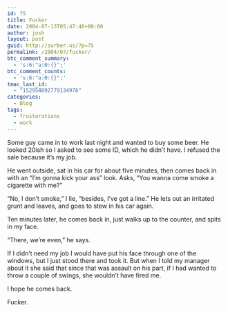 ```yaml
---
id: 75
title: Fucker
date: 2004-07-13T05:47:46+00:00
author: josh
layout: post
guid: http://surber.us/?p=75
permalink: /2004/07/fucker/
btc_comment_summary:
  - 's:6:"a:0:{}";'
btc_comment_counts:
  - 's:6:"a:0:{}";'
tmac_last_id:
  - "152954892779134976"
categories:
  - Blog
tags:
  - frusterations
  - work
---
```

Some guy came in to work last night and wanted to buy some beer. He looked 20ish so I asked to see some ID, which he didn’t have. I refused the sale because it’s my job.

He went outside, sat in his car for about five minutes, then comes back in with an “I’m gonna kick your ass” look. Asks, “You wanna come smoke a cigarette with me?”

“No, I don’t smoke,” I lie, “besides, I’ve got a line.” He lets out an irritated grunt and leaves, and goes to stew in his car again.

Ten minutes later, he comes back in, just walks up to the counter, and spits in my face.

“There, we’re even,” he says.

If I didn’t need my job I would have put his face through one of the windows, but I just stood there and took it. But when I told my manager about it she said that since that was assault on his part, if I had wanted to throw a couple of swings, she wouldn’t have fired me.

I hope he comes back.

Fucker.